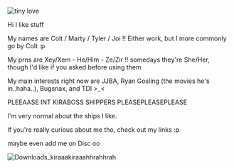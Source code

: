 
![tiny love](https://github.com/user-attachments/assets/55383278-7b30-4719-bb53-7dc97f845f8d)

Hi I like stuff 

  My names are Colt / Marty / Tyler / Joi !! Either work, but I more commonly go by Colt :p
  
My prns are Xey/Xem - He/Him - Ze/Zir !! somedays they're She/Her, though I'd like if you asked before using them

  My main interests right now are JJBA, Ryan Gosling (the movies he's in..haha..), Bugsnax, and TDI >_< 
  
PLEEAASE INT KIRABOSS SHIPPERS PLEASEPLEASEPLEASE

  I'm very normal about the ships I like.
  
If you're really curious about me tho, check out my links :p

  maybe even add me on Disc oo 


  ![Downloads_kiraaakiraaahhrahhrah](https://github.com/user-attachments/assets/7d7e0816-cee6-4c85-96e3-2429e46bc8dc) 






<!---
TheCowboySmoocher/TheCowboySmoocher is a ✨ special ✨ repository because its `README.md` (this file) appears on your GitHub profile.
You can click the Preview link to take a look at your changes.
--->

